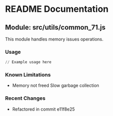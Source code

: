 # README Documentation

## Module: src/utils/common_71.js

This module handles memory issues operations.

### Usage

```python
// Example usage here
```

### Known Limitations

- Memory not freed Slow garbage collection

### Recent Changes

- Refactored in commit e11f8e25
